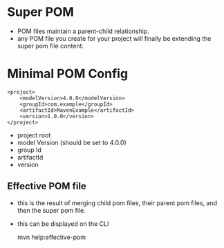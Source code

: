 # Super POM
- POM files maintain a parent-child relationship. 
- any POM file you create for your project will finally be extending the super pom file content. 

# Minimal POM Config

    <project>
        <modelVersion>4.0.0</modelVersion>
        <groupId>com.example</groupId>
        <artifactId>MavenExample</artifactId>
        <version>1.0.0</version>
    </project>
    
- project root
- model Version (should be set to 4.0.0)
- group Id
- artifactId
- version

## Effective POM file
- this is the result of merging child pom files, their parent pom files, and then the super pom file. 
- this can be displayed on the CLI 

    mvn help:effective-pom